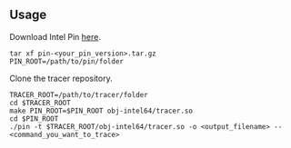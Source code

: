 ## Usage

Download Intel Pin [here](https://www.intel.com/content/www/us/en/developer/articles/tool/pin-a-binary-instrumentation-tool-downloads.html).

```
tar xf pin-<your_pin_version>.tar.gz
PIN_ROOT=/path/to/pin/folder
```

Clone the tracer repository.

```
TRACER_ROOT=/path/to/tracer/folder
cd $TRACER_ROOT
make PIN_ROOT=$PIN_ROOT obj-intel64/tracer.so
cd $PIN_ROOT
./pin -t $TRACER_ROOT/obj-intel64/tracer.so -o <output_filename> -- <command_you_want_to_trace>
```
